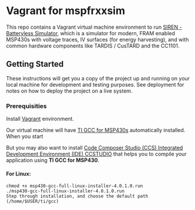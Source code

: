 # Vagrant for mspfrxxsim

This repo contains a Vagrant virtual machine environment to run [SIREN - Batteryless Simulator](https://github.com/PERSISTLab/BatterylessSim), which is a simulator for modern, FRAM enabled MSP430s with voltage traces, IV surfaces (for energy harvesting), and with common hardware components like TARDIS / CusTARD and the CC1101.

## Getting Started

These instructions will get you a copy of the project up and running on your local machine for development and testing purposes. See deployment for notes on how to deploy the project on a live system.

### Prerequisities

Install [Vagrant](https://www.vagrantup.com/) environment. 

Our virtual machine will have [TI GCC for MSP430s](https://www.ti.com/tool/MSP430-GCC-OPENSOURCE) automatically installed. When you start 

But you may also want to install [Code Composer Studio (CCS) Integrated Development Environment (IDE)
CCSTUDIO](https://www.ti.com/tool/CCSTUDIO) that helps you to compile your application using **TI GCC for MSP430**.  



#### For Linux:

	chmod +x msp430-gcc-full-linux-installer-4.0.1.0.run
	./msp430-gcc-full-linux-installer-4.0.1.0.run
	Step through installation, and choose the default path (/home/$USER/ti/gcc)


